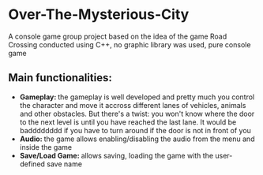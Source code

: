 # Over-The-Mysterious-City
A console game group project based on the idea of the game Road Crossing conducted using C++, no graphic library was used, pure console game
## Main functionalities:
<ul>
  <li><b>Gameplay: </b> the gameplay is well developed and pretty much you control the character and move it accross different lanes of vehicles, animals and other obstacles. But there's a twist: you won't know where the door to the next level is until you have reached the last lane. It would be badddddddd if you have to turn around if the door is not in front of you
  </li>

  <li><b>Audio: </b> the game allows enabling/disabling the audio from the menu and inside the game
  </li>

  <li><b>Save/Load Game: </b> allows saving, loading the game with the user-defined save name
  </li>
</ul>
